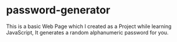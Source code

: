 # password-generator
This is a basic Web Page which I created as a Project while learning JavaScript, It generates a random alphanumeric password for you. 
